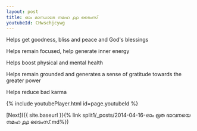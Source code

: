 ```yaml
---
layout: post
title: ഓം മാന്ധാട്രേ നമഹ ൧൧ ടൈംസ്
youtubeId: CHwschjcywg
---
```

 
 
Helps get goodness, bliss and peace and God's blessings
 
Helps remain focused, help generate inner energy 
 
Helps boost physical and mental health 
 
Helps remain grounded and generates a sense of gratitude towards the greater power 
 
Helps reduce bad karma
 
 
 
 


{% include youtubePlayer.html id=page.youtubeId %}
 
[Next]({{ site.baseurl }}{% link  split1/_posts/2014-04-16-ഓം ഭൂത ഭാവനയെ നമഹ ൧൧ ടൈംസ്.md%})
 
